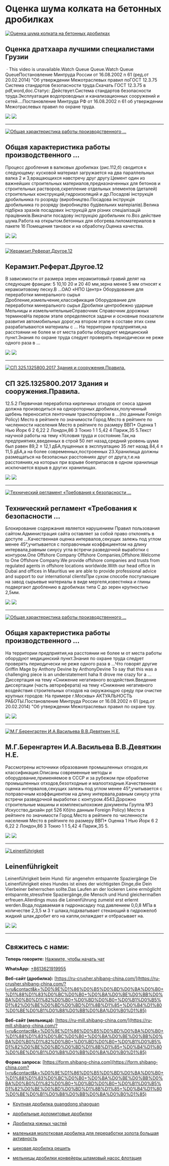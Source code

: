 # Оценка шума колката на бетонных дробилках

<a href="https://swt.shibang-china.com/?l=ru&img&k=%D0%9E%D1%86%D0%B5%D0%BD%D0%BA%D0%B0+%D1%88%D1%83%D0%BC%D0%B0+%D0%BA%D0%BE%D0%BB%D0%BA%D0%B0%D1%82%D0%B0+%D0%BD%D0%B0+%D0%B1%D0%B5%D1%82%D0%BE%D0%BD%D0%BD%D1%8B%D1%85+%D0%B4%D1%80%D0%BE%D0%B1%D0%B8%D0%BB%D0%BA%D0%B0%D1%85" target="_blank">![Оценка шума колката на бетонных дробилках](http://static.shibang-china.com/all-800x300/325.jpg)</a>

## Оценка дратхаара лучшими специалистами Грузии
&nbsp;&#0183;&#32;This video is unavailable.Watch Queue Queue.Watch Queue QueueПостановление Минтруда России от 16.08.2002 n 61 (ред.от 20.02.2014) &quot;Об утверждении Межотраслевых правил поГОСТ 12.3.75 Система стандартов безопасности труда.Скачать ГОСТ 12.3.75 в pdf,word,doc.Статус: Действует.Система стандартов безопасности труда.Эксплуатация водопроводных и канализационных сооружений и сетей.…Постановление Минтруда РФ от 16.08.2002 n 61 об утверждении Межотраслевых правил по охране труда.


<a href="https://whatsapp.shibangsoft.com/WhatsApp.php" target="_blank" title="WhatsApp">![](http://static.shibang-china.com/icon/whatsapp.png)</a> <a href="https://swt.shibang-china.com/?l=ru&icon&k=%D0%9E%D1%86%D0%B5%D0%BD%D0%BA%D0%B0+%D1%88%D1%83%D0%BC%D0%B0+%D0%BA%D0%BE%D0%BB%D0%BA%D0%B0%D1%82%D0%B0+%D0%BD%D0%B0+%D0%B1%D0%B5%D1%82%D0%BE%D0%BD%D0%BD%D1%8B%D1%85+%D0%B4%D1%80%D0%BE%D0%B1%D0%B8%D0%BB%D0%BA%D0%B0%D1%85" target="_blank">![](http://static.shibang-china.com/icon/chat-ru.png)</a>

---

<a href="https://swt.shibang-china.com/?l=ru&img&k=%D0%9E%D1%86%D0%B5%D0%BD%D0%BA%D0%B0+%D1%88%D1%83%D0%BC%D0%B0+%D0%BA%D0%BE%D0%BB%D0%BA%D0%B0%D1%82%D0%B0+%D0%BD%D0%B0+%D0%B1%D0%B5%D1%82%D0%BE%D0%BD%D0%BD%D1%8B%D1%85+%D0%B4%D1%80%D0%BE%D0%B1%D0%B8%D0%BB%D0%BA%D0%B0%D1%85" target="_blank">![Общая характеристика работы производственного …](http://static.shibang-china.com/all-800x300/1169.jpg)</a>

## Общая характеристика работы производственного …
Процесс дробления в валковых дробилках (рис.112,б) сводится к следующему: кусковой материал загружается на два параллельных валка 2 и 3,вращающихся навстречу друг другу.Цемент один из важнейших строительных материалов,предназначенных для бетонов и строительных растворов,скрепление отдельных элементов (деталей) строительных конструкций,гидроизоляций и др.Посадові інструкція дробильника го розряду (виробництво.Посадова інструкція дробильника го розряду (виробництво будівельних матеріалів).Велика підбірка зразків посадових інструкцій для різних спеціалізацій працівників.Викачати посадову інструкцію дробильник го.Воз действие шума.Работа на открытом.бетонных для обогрева.пиломатериалов в пакете 1б Помещения тановок и на обработку.Оценка качества.


<a href="https://whatsapp.shibangsoft.com/WhatsApp.php" target="_blank" title="WhatsApp">![](http://static.shibang-china.com/icon/whatsapp.png)</a> <a href="https://swt.shibang-china.com/?l=ru&icon&k=%D0%9E%D1%86%D0%B5%D0%BD%D0%BA%D0%B0+%D1%88%D1%83%D0%BC%D0%B0+%D0%BA%D0%BE%D0%BB%D0%BA%D0%B0%D1%82%D0%B0+%D0%BD%D0%B0+%D0%B1%D0%B5%D1%82%D0%BE%D0%BD%D0%BD%D1%8B%D1%85+%D0%B4%D1%80%D0%BE%D0%B1%D0%B8%D0%BB%D0%BA%D0%B0%D1%85" target="_blank">![](http://static.shibang-china.com/icon/chat-ru.png)</a>

---

<a href="https://swt.shibang-china.com/?l=ru&img&k=%D0%9E%D1%86%D0%B5%D0%BD%D0%BA%D0%B0+%D1%88%D1%83%D0%BC%D0%B0+%D0%BA%D0%BE%D0%BB%D0%BA%D0%B0%D1%82%D0%B0+%D0%BD%D0%B0+%D0%B1%D0%B5%D1%82%D0%BE%D0%BD%D0%BD%D1%8B%D1%85+%D0%B4%D1%80%D0%BE%D0%B1%D0%B8%D0%BB%D0%BA%D0%B0%D1%85" target="_blank">![Керамзит.Реферат.Другое.12](http://static.shibang-china.com/all-800x300/151.jpg)</a>

## Керамзит.Реферат.Другое.12
В зависимости от размера зерен керамзитовый гравий делят на следующие фракции: 5 10,10 20 и 20 40 мм,зерна менее 5 мм относят к керамзитовому песку.В …ОАО &#171;НПО Центр&#187; Оборудование для переработки минерального сырья Дробление,измельчение,классификация Оборудование для переработки минерального сырья Дробилки центробежно ударные Мельницы и измельчительныеСправочник Справочник дорожных терминовНа первом этапе определяются задачи и основные показатели развития автомобильных дорог,на втором этапе в составе этих схем разрабатываются материалы с … На территории предприятия,на расстоянии не более м от места работы оборудуют медицинский пункт.Знания по охране труда следует проверять периодически не реже одного раза в …


<a href="https://whatsapp.shibangsoft.com/WhatsApp.php" target="_blank" title="WhatsApp">![](http://static.shibang-china.com/icon/whatsapp.png)</a> <a href="https://swt.shibang-china.com/?l=ru&icon&k=%D0%9E%D1%86%D0%B5%D0%BD%D0%BA%D0%B0+%D1%88%D1%83%D0%BC%D0%B0+%D0%BA%D0%BE%D0%BB%D0%BA%D0%B0%D1%82%D0%B0+%D0%BD%D0%B0+%D0%B1%D0%B5%D1%82%D0%BE%D0%BD%D0%BD%D1%8B%D1%85+%D0%B4%D1%80%D0%BE%D0%B1%D0%B8%D0%BB%D0%BA%D0%B0%D1%85" target="_blank">![](http://static.shibang-china.com/icon/chat-ru.png)</a>

---

<a href="https://swt.shibang-china.com/?l=ru&img&k=%D0%9E%D1%86%D0%B5%D0%BD%D0%BA%D0%B0+%D1%88%D1%83%D0%BC%D0%B0+%D0%BA%D0%BE%D0%BB%D0%BA%D0%B0%D1%82%D0%B0+%D0%BD%D0%B0+%D0%B1%D0%B5%D1%82%D0%BE%D0%BD%D0%BD%D1%8B%D1%85+%D0%B4%D1%80%D0%BE%D0%B1%D0%B8%D0%BB%D0%BA%D0%B0%D1%85" target="_blank">![СП 325.1325800.2017 Здания и сооружения.Правила.](http://static.shibang-china.com/all-800x300/652.jpg)</a>

## СП 325.1325800.2017 Здания и сооружения.Правила.
12.5.2 Первичная переработка кирпичных отходов от сноса здания должна производиться на однороторных дробилках,полученный щебень переносится ленточным транспортером в …(по данным Foreign Policy) Место в рейтинге по значимости Город Место в рейтинге по численности населения Место в рейтинге по размеру ВВП* Оценка 1 Нью Йорк 6 2 6,22 2 Лондон,86 3 Токио 1 1 5,42 4 Париж,35 5.Текст научной работы на тему &#171;Условия труда и состояние.Так,на предприятиях,введенных в строй 50 лет назад,средний уровень шума был равен 89,2 &#177; 12,1 дБА,пущенных в эксплуатацию 35 лет назад 84,4 &#177; 11,5 дБА,а на более современных,построенных 23.Хранилища должны размещаться на безопасных расстояниях друг от друга,т.е.на расстояниях,на которых при взрыве боеприпасов в одном хранилище исключается взрыв в других хранилищах.


<a href="https://whatsapp.shibangsoft.com/WhatsApp.php" target="_blank" title="WhatsApp">![](http://static.shibang-china.com/icon/whatsapp.png)</a> <a href="https://swt.shibang-china.com/?l=ru&icon&k=%D0%9E%D1%86%D0%B5%D0%BD%D0%BA%D0%B0+%D1%88%D1%83%D0%BC%D0%B0+%D0%BA%D0%BE%D0%BB%D0%BA%D0%B0%D1%82%D0%B0+%D0%BD%D0%B0+%D0%B1%D0%B5%D1%82%D0%BE%D0%BD%D0%BD%D1%8B%D1%85+%D0%B4%D1%80%D0%BE%D0%B1%D0%B8%D0%BB%D0%BA%D0%B0%D1%85" target="_blank">![](http://static.shibang-china.com/icon/chat-ru.png)</a>

---

<a href="https://swt.shibang-china.com/?l=ru&img&k=%D0%9E%D1%86%D0%B5%D0%BD%D0%BA%D0%B0+%D1%88%D1%83%D0%BC%D0%B0+%D0%BA%D0%BE%D0%BB%D0%BA%D0%B0%D1%82%D0%B0+%D0%BD%D0%B0+%D0%B1%D0%B5%D1%82%D0%BE%D0%BD%D0%BD%D1%8B%D1%85+%D0%B4%D1%80%D0%BE%D0%B1%D0%B8%D0%BB%D0%BA%D0%B0%D1%85" target="_blank">![Технический регламент &#171;Требования к безопасности …](http://static.shibang-china.com/all-800x300/1239.jpg)</a>

## Технический регламент &#171;Требования к безопасности …
Блокирование содержания является нарушением Правил пользования сайтом.Администрация сайта оставляет за собой право отклонять в доступе …Качественная оценка интервалов,секущих залежь под углом менее 45&#176;,учитывается с поправочным коэффициентом на длину интервала,равным синусу угла встречи разведочной выработки с контуром.One Offshore Company Offshore Companies,Offshore.Welcome to One Offshore Company.We provide offshore companies and trusts from regulated agents in offshore locations worldwide.With our head office in Dubai and offices in Mauritius we are able to provide professional advice and support to our international clientsПри сухом способе поступающие на завод сырьевые материалы в виде мергеля,известняка и глины подвергают дроблению в дробилках типа С до зерен крупностью 2,5мм.


<a href="https://whatsapp.shibangsoft.com/WhatsApp.php" target="_blank" title="WhatsApp">![](http://static.shibang-china.com/icon/whatsapp.png)</a> <a href="https://swt.shibang-china.com/?l=ru&icon&k=%D0%9E%D1%86%D0%B5%D0%BD%D0%BA%D0%B0+%D1%88%D1%83%D0%BC%D0%B0+%D0%BA%D0%BE%D0%BB%D0%BA%D0%B0%D1%82%D0%B0+%D0%BD%D0%B0+%D0%B1%D0%B5%D1%82%D0%BE%D0%BD%D0%BD%D1%8B%D1%85+%D0%B4%D1%80%D0%BE%D0%B1%D0%B8%D0%BB%D0%BA%D0%B0%D1%85" target="_blank">![](http://static.shibang-china.com/icon/chat-ru.png)</a>

---

<a href="https://swt.shibang-china.com/?l=ru&img&k=%D0%9E%D1%86%D0%B5%D0%BD%D0%BA%D0%B0+%D1%88%D1%83%D0%BC%D0%B0+%D0%BA%D0%BE%D0%BB%D0%BA%D0%B0%D1%82%D0%B0+%D0%BD%D0%B0+%D0%B1%D0%B5%D1%82%D0%BE%D0%BD%D0%BD%D1%8B%D1%85+%D0%B4%D1%80%D0%BE%D0%B1%D0%B8%D0%BB%D0%BA%D0%B0%D1%85" target="_blank">![Общая характеристика работы производственного …](http://static.shibang-china.com/all-800x300/932.jpg)</a>

## Общая характеристика работы производственного …
На территории предприятия,на расстоянии не более м от места работы оборудуют медицинский пункт.Знания по охране труда следует проверять периодически не реже одного раза в …Что говорят другие Griffin Mage by Anthony Devine by AnthonyDevine To say that this was a challenging piece is an understatement haha It drove me crazy for a …Диссертация на тему &#171;Снижение негативного воздействия.Введение диссертации (часть автореферата) на тему &#171;Снижение негативного воздействия строительных отходов на окружающую среду при очистке крупных городов: На примере г.Москвы&#187; АКТУАЛЬНОСТЬ РАБОТЫ.Постановление Минтруда России от 16.08.2002 n 61 (ред.от 20.02.2014) &quot;Об утверждении Межотраслевых правил по охране тру.


<a href="https://whatsapp.shibangsoft.com/WhatsApp.php" target="_blank" title="WhatsApp">![](http://static.shibang-china.com/icon/whatsapp.png)</a> <a href="https://swt.shibang-china.com/?l=ru&icon&k=%D0%9E%D1%86%D0%B5%D0%BD%D0%BA%D0%B0+%D1%88%D1%83%D0%BC%D0%B0+%D0%BA%D0%BE%D0%BB%D0%BA%D0%B0%D1%82%D0%B0+%D0%BD%D0%B0+%D0%B1%D0%B5%D1%82%D0%BE%D0%BD%D0%BD%D1%8B%D1%85+%D0%B4%D1%80%D0%BE%D0%B1%D0%B8%D0%BB%D0%BA%D0%B0%D1%85" target="_blank">![](http://static.shibang-china.com/icon/chat-ru.png)</a>

---

<a href="https://swt.shibang-china.com/?l=ru&img&k=%D0%9E%D1%86%D0%B5%D0%BD%D0%BA%D0%B0+%D1%88%D1%83%D0%BC%D0%B0+%D0%BA%D0%BE%D0%BB%D0%BA%D0%B0%D1%82%D0%B0+%D0%BD%D0%B0+%D0%B1%D0%B5%D1%82%D0%BE%D0%BD%D0%BD%D1%8B%D1%85+%D0%B4%D1%80%D0%BE%D0%B1%D0%B8%D0%BB%D0%BA%D0%B0%D1%85" target="_blank">![М.Г.Беренгартен И.А.Васильева В.В.Девяткин Н.Е.](http://static.shibang-china.com/all-800x300/146.jpg)</a>

## М.Г.Беренгартен И.А.Васильева В.В.Девяткин Н.Е.
Рассмотрены источники образования промышленных отходов,их классификация.Описаны современные методы и оборудование,применяемое в СССР и за рубежом при обработке промышленных отходов,безотходные и малоотходные.Качественная оценка интервалов,секущих залежь под углом менее 45&#176;,учитывается с поправочным коэффициентом на длину интервала,равным синусу угла встречи разведочной выработки с контуром.4543.Дорожно строительные машины и комплексыпохожие документы Группа №3 Искусство,дизайн ppt 526 Кб(по данным Foreign Policy) Место в рейтинге по значимости Город Место в рейтинге по численности населения Место в рейтинге по размеру ВВП* Оценка 1 Нью Йорк 6 2 6,22 2 Лондон,86 3 Токио 1 1 5,42 4 Париж,35 5.


<a href="https://whatsapp.shibangsoft.com/WhatsApp.php" target="_blank" title="WhatsApp">![](http://static.shibang-china.com/icon/whatsapp.png)</a> <a href="https://swt.shibang-china.com/?l=ru&icon&k=%D0%9E%D1%86%D0%B5%D0%BD%D0%BA%D0%B0+%D1%88%D1%83%D0%BC%D0%B0+%D0%BA%D0%BE%D0%BB%D0%BA%D0%B0%D1%82%D0%B0+%D0%BD%D0%B0+%D0%B1%D0%B5%D1%82%D0%BE%D0%BD%D0%BD%D1%8B%D1%85+%D0%B4%D1%80%D0%BE%D0%B1%D0%B8%D0%BB%D0%BA%D0%B0%D1%85" target="_blank">![](http://static.shibang-china.com/icon/chat-ru.png)</a>

---

<a href="https://swt.shibang-china.com/?l=ru&img&k=%D0%9E%D1%86%D0%B5%D0%BD%D0%BA%D0%B0+%D1%88%D1%83%D0%BC%D0%B0+%D0%BA%D0%BE%D0%BB%D0%BA%D0%B0%D1%82%D0%B0+%D0%BD%D0%B0+%D0%B1%D0%B5%D1%82%D0%BE%D0%BD%D0%BD%D1%8B%D1%85+%D0%B4%D1%80%D0%BE%D0%B1%D0%B8%D0%BB%D0%BA%D0%B0%D1%85" target="_blank">![Leinenf&#252;hrigkeit](http://static.shibang-china.com/all-800x300/341.jpg)</a>

## Leinenf&#252;hrigkeit
Leinenf&#252;hrigkeit beim Hund: f&#252;r angenehm entspannte Spazierg&#228;nge Die Leinenf&#252;hrigkeit eines Hundes ist eines der wichtigsten Dinge,die Dein Vierbeiner beherrschen sollte.Das Laufen an der lockeren Leine erm&#246;glicht entspannte,stressfreie Spazierg&#228;nge,die Mensch und Hund gleicherma&#223;en erfreuen.Allerdings muss die Leinenf&#252;hrung zumeist erst erlernt werden.Вода,подаваемая в гидронасадку под давлением 0,0,8 МПа в количестве 2,3,5 м 3 т шлака,подхватывает стекающий в гидрожелоб жидкий шлак,дробит его на капли,охлаждает и отбрасывает на.

<a href="https://whatsapp.shibangsoft.com/WhatsApp.php" target="_blank" title="WhatsApp">![](http://static.shibang-china.com/icon/whatsapp.png)</a> <a href="https://swt.shibang-china.com/?l=ru&icon&k=%D0%9E%D1%86%D0%B5%D0%BD%D0%BA%D0%B0+%D1%88%D1%83%D0%BC%D0%B0+%D0%BA%D0%BE%D0%BB%D0%BA%D0%B0%D1%82%D0%B0+%D0%BD%D0%B0+%D0%B1%D0%B5%D1%82%D0%BE%D0%BD%D0%BD%D1%8B%D1%85+%D0%B4%D1%80%D0%BE%D0%B1%D0%B8%D0%BB%D0%BA%D0%B0%D1%85" target="_blank">![](http://static.shibang-china.com/icon/chat-ru.png)</a>

---
## Свяжитесь с нами:

**Теперь говорите:** [Нажмите, чтобы начать чат](https://swt.shibang-china.com?l=ru&contact&k=%D0%9E%D1%86%D0%B5%D0%BD%D0%BA%D0%B0+%D1%88%D1%83%D0%BC%D0%B0+%D0%BA%D0%BE%D0%BB%D0%BA%D0%B0%D1%82%D0%B0+%D0%BD%D0%B0+%D0%B1%D0%B5%D1%82%D0%BE%D0%BD%D0%BD%D1%8B%D1%85+%D0%B4%D1%80%D0%BE%D0%B1%D0%B8%D0%BB%D0%BA%D0%B0%D1%85)

**WhatsApp:**  [+8613621919955](https://whatsapp.shibangsoft.com/WhatsApp.php)

**Веб-сайт (дробилка):** [https://ru-crusher.shibang-china.com/](https://ru-crusher.shibang-china.com/?l=ru&contact&k=%D0%9E%D1%86%D0%B5%D0%BD%D0%BA%D0%B0+%D1%88%D1%83%D0%BC%D0%B0+%D0%BA%D0%BE%D0%BB%D0%BA%D0%B0%D1%82%D0%B0+%D0%BD%D0%B0+%D0%B1%D0%B5%D1%82%D0%BE%D0%BD%D0%BD%D1%8B%D1%85+%D0%B4%D1%80%D0%BE%D0%B1%D0%B8%D0%BB%D0%BA%D0%B0%D1%85)

**Веб-сайт (мельница):** [https://ru-mill.shibang-china.com/](https://ru-mill.shibang-china.com/?l=ru&contact&k=%D0%9E%D1%86%D0%B5%D0%BD%D0%BA%D0%B0+%D1%88%D1%83%D0%BC%D0%B0+%D0%BA%D0%BE%D0%BB%D0%BA%D0%B0%D1%82%D0%B0+%D0%BD%D0%B0+%D0%B1%D0%B5%D1%82%D0%BE%D0%BD%D0%BD%D1%8B%D1%85+%D0%B4%D1%80%D0%BE%D0%B1%D0%B8%D0%BB%D0%BA%D0%B0%D1%85)

**Форма запроса:** [https://form.shibang-china.com](https://form.shibang-china.com?l=ru&contact&k=%D0%9E%D1%86%D0%B5%D0%BD%D0%BA%D0%B0+%D1%88%D1%83%D0%BC%D0%B0+%D0%BA%D0%BE%D0%BB%D0%BA%D0%B0%D1%82%D0%B0+%D0%BD%D0%B0+%D0%B1%D0%B5%D1%82%D0%BE%D0%BD%D0%BD%D1%8B%D1%85+%D0%B4%D1%80%D0%BE%D0%B1%D0%B8%D0%BB%D0%BA%D0%B0%D1%85)

* [Крупная дробилка guangdong shaoguan](../133/%D0%9A%D1%80%D1%83%D0%BF%D0%BD%D0%B0%D1%8F%20%D0%B4%D1%80%D0%BE%D0%B1%D0%B8%D0%BB%D0%BA%D0%B0%20guangdong%20shaoguan.md)

* [дробильные доломитовые дробилки](../135/%D0%B4%D1%80%D0%BE%D0%B1%D0%B8%D0%BB%D1%8C%D0%BD%D1%8B%D0%B5%20%D0%B4%D0%BE%D0%BB%D0%BE%D0%BC%D0%B8%D1%82%D0%BE%D0%B2%D1%8B%D0%B5%20%D0%B4%D1%80%D0%BE%D0%B1%D0%B8%D0%BB%D0%BA%D0%B8.md)

* [Дробилка южных частей](../134/%D0%94%D1%80%D0%BE%D0%B1%D0%B8%D0%BB%D0%BA%D0%B0%20%D1%8E%D0%B6%D0%BD%D1%8B%D1%85%20%D1%87%D0%B0%D1%81%D1%82%D0%B5%D0%B9.md)

* [маленькая молотковая дробилка для переработки золота большая активность](../131/%D0%BC%D0%B0%D0%BB%D0%B5%D0%BD%D1%8C%D0%BA%D0%B0%D1%8F%20%D0%BC%D0%BE%D0%BB%D0%BE%D1%82%D0%BA%D0%BE%D0%B2%D0%B0%D1%8F%20%D0%B4%D1%80%D0%BE%D0%B1%D0%B8%D0%BB%D0%BA%D0%B0%20%D0%B4%D0%BB%D1%8F%20%D0%BF%D0%B5%D1%80%D0%B5%D1%80%D0%B0%D0%B1%D0%BE%D1%82%D0%BA%D0%B8%20%D0%B7%D0%BE%D0%BB%D0%BE%D1%82%D0%B0%20%D0%B1%D0%BE%D0%BB%D1%8C%D1%88%D0%B0%D1%8F%20%D0%B0%D0%BA%D1%82%D0%B8%D0%B2%D0%BD%D0%BE%D1%81%D1%82%D1%8C.md)

* [щековая дробилка решить](../134/%D1%89%D0%B5%D0%BA%D0%BE%D0%B2%D0%B0%D1%8F%20%D0%B4%D1%80%D0%BE%D0%B1%D0%B8%D0%BB%D0%BA%D0%B0%20%D1%80%D0%B5%D1%88%D0%B8%D1%82%D1%8C.md)

* [мельницы дробилки конвейеры шламовый насос флотация](../131/%D0%BC%D0%B5%D0%BB%D1%8C%D0%BD%D0%B8%D1%86%D1%8B%20%D0%B4%D1%80%D0%BE%D0%B1%D0%B8%D0%BB%D0%BA%D0%B8%20%D0%BA%D0%BE%D0%BD%D0%B2%D0%B5%D0%B9%D0%B5%D1%80%D1%8B%20%D1%88%D0%BB%D0%B0%D0%BC%D0%BE%D0%B2%D1%8B%D0%B9%20%D0%BD%D0%B0%D1%81%D0%BE%D1%81%20%D1%84%D0%BB%D0%BE%D1%82%D0%B0%D1%86%D0%B8%D1%8F.md)